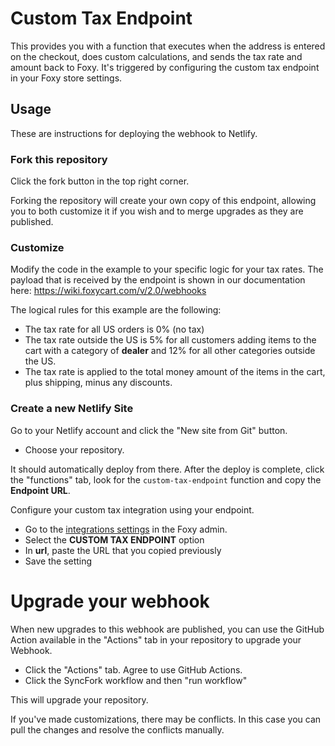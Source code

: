 # Custom Tax Endpoint

This provides you with a function that executes when the address is entered on the checkout, does custom calculations, and sends the tax rate and amount back to Foxy. It's triggered by configuring the custom tax endpoint in your Foxy store settings.

## Usage

These are instructions for deploying the webhook to Netlify.

### Fork this repository

Click the fork button in the top right corner.

Forking the repository will create your own copy of this endpoint, allowing you to both customize it if you wish and to merge upgrades as they are published.

### Customize

Modify the code in the example to your specific logic for your tax rates. The payload that is received by the endpoint is shown in our documentation here: https://wiki.foxycart.com/v/2.0/webhooks

The logical rules for this example are the following:
* The tax rate for all US orders is 0% (no tax)
* The tax rate outside the US is 5% for all customers adding items to the cart with a category of **dealer** and 12% for all other categories outside the US.
* The tax rate is applied to the total money amount of the items in the cart, plus shipping, minus any discounts.

### Create a new Netlify Site

Go to your Netlify account and click the "New site from Git" button.

- Choose your repository.

It should automatically deploy from there. After the deploy is complete, click the "functions" tab, look for the `custom-tax-endpoint` function and copy the **Endpoint URL**.

Configure your custom tax integration using your endpoint. 
* Go to the [integrations settings](https://admin.foxycart.com/admin.php?ThisAction=AddIntegration) in the Foxy admin.
* Select the **CUSTOM TAX ENDPOINT** option
* In **url**, paste the URL that you copied previously
* Save the setting

# Upgrade your webhook

When new upgrades to this webhook are published, you can use the GitHub Action available in the "Actions" tab in your repository to upgrade your Webhook.

- Click the "Actions" tab. Agree to use GitHub Actions.
- Click the SyncFork workflow and then "run workflow"

This will upgrade your repository.

If you've made customizations, there may be conflicts. In this case you can pull the changes and resolve the conflicts manually.
